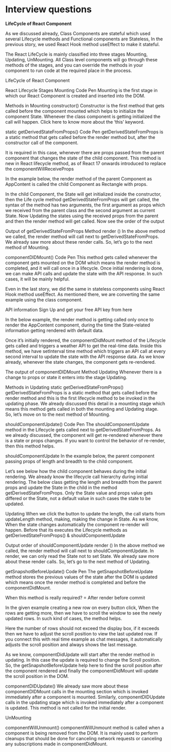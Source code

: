 # Interview questions 

 **LifeCycle of React Component**

 
As we discussed already, Class Components are stateful which used several Lifecycle methods and Functional components are Stateless, In the previous story, we used React Hook method useEffect to make it stateful.

The React LifeCycle is mainly classified into three stages Mounting, Updating, UnMounting. All Class level components will go through these methods of the stages, and you can override the methods in your component to run code at the required place in the process.


LifeCycle of React Component

React Lifecycle Stages
Mounting Code Pen
Mounting is the first stage in which our React Component is created and inserted into the DOM.


Methods in Mounting
constructor()
Constructor is the first method that gets called before the component mounted which helps to initialize the component State. Whenever the class component is getting initialized the call will happen. Click here to know more about the ‘this’ keyword.


static getDerivedStateFromProps() Code Pen
getDerivedStateFromProps is a static method that gets called before the render method but, after the constructor call of the component.

It is required in this case, whenever there are props passed from the parent component that changes the state of the child component. This method is new in React lifecycle method, as of React 17 onwards introduced to replace the componentWillReceiveProps

In the example below, the render method of the parent Component as AppContent is called the child Component as Rectangle with props.



In the child Component, the State will get initialized inside the constructor, then the Life cycle method getDerivedStateFromProps will get called, the syntax of the method has two arguments, the first argument as props which we received from the parent class and the second argument as current State. Now Updating the states using the received props from the parent and then the render method will get called. Now see the order of the output


Output of getDerivedStateFromProps Method
render ()
In the above method we called, the render method will call next to getDerivedStateFromProps. We already saw more about these render calls. So, let’s go to the next method of Mounting.

componentDIDMount() Code Pen
This method gets called whenever the component gets mounted on the DOM which means the render method is completed, and it will call once in a lifecycle. Once initial rendering is done, we can make API calls and update the state with the API response. In such cases, it will be mainly helpful.

Even in the last story, we did the same in stateless components using React Hook method useEffect. As mentioned there, we are converting the same example using the class component.

API information
Sign Up and get your free API key from here

In the below example, the render method is getting called only once to render the AppContent component, during the time the State-related information getting rendered with default data.


Once it’s initially rendered, the componentDidMount method of the Lifecycle gets called and triggers a weather API to get the real-time data. Inside this method, we have setInterval time method which triggers an API call at every second interval to update the state with the API response data. As we know already, whenever the state changes, the component gets re-rendered.


The output of componentDIDMount Method
Updating
Whenever there is a change to props or state it enters into the stage Updating.


Methods in Updating
static getDerivedStateFromProps()
getDerivedStateFromProps is a static method that gets called before the render method and this is the first lifecycle method to be invoked in the updating phase. We already discussed this detail in a mounting stage which means this method gets called in both the mounting and Updating stage. So, let’s move on to the next method of Mounting.

shouldComponentUpdate() Code Pen
The shouldComponentUpdate method in the Lifecycle gets called next to getDerivedStateFromProps. As we already discussed, the component will get re-rendered whenever there is a state or props changes. If you want to control the behavior of re-render, then this method helps.


shouldComponentUpdate
In the example below, the parent component passing props of length and breadth to the child component.


Let’s see below how the child component behaves during the initial rendering.
We already know the lifecycle call hierarchy during initial rendering. The below class getting the length and breadth from the parent props and update the State in the child in the method getDerivedStateFromProps. Only the State value and props value gets differed or the State, not a default value in such cases the state to be updated.


Updating When we click the button to update the length, the call starts from updateLength method, making, making the change in State. As we know, When the state changes automatically the component re-render will happen. Before that its executes the Lifecycle methods as getDerivedStateFromProps() & shouldComponentUpdate



Output order of shouldComponentUpdate
render ()
In the above method we called, the render method will call next to shouldComponentUpdate. In render, we can only read the State not to set State. We already saw more about these render calls. So, let’s go to the next method of Updating.

getSnapshotBeforeUpdate() Code Pen
The getSnapshotBeforeUpdate method stores the previous values of the state after the DOM is updated which means once the render method is completed and before the componentDidMount.


When this method is really required? = After render before commit


In the given example creating a new row on every button click, When the rows are getting more, then we have to scroll the window to see the newly updated rows. In such kind of cases, the method helps.

Here the number of rows should not exceed the display box, if it exceeds then we have to adjust the scroll position to view the last updated row. If you connect this with real time example as chat messages, it automatically adjusts the scroll position and always shows the last message.

As we know, componentDidUpdate will start after the render method in updating. In this case the update is required to change the Scroll position. So, the getSnapshotBeforeUpdate help here to find the scroll position after the component rendered and finally the componentDidMount will update the scroll position in the DOM.

componentDIDUpdate()
We already saw more about these componentDIDMount calls in the mounting section which is invoked immediately after a component is mounted. Similarly, componentDIDUpdate calls in the updating stage which is invoked immediately after a component is updated. This method is not called for the initial render.


UnMounting

componentWillUnmount()
componentWillUnmount method is called when a component is being removed from the DOM. It is mainly used to perform cleanups that should be done for canceling network requests or canceling any subscriptions made in componentDidMount.
